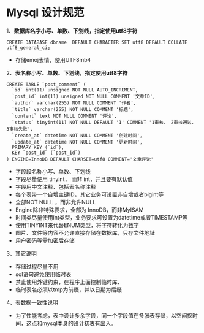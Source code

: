 # Mysql 设计规范

1、**数据库名字小写、单数、下划线，指定使用utf8字符**

```
CREATE DATABASE dbname  DEFAULT CHARACTER SET utf8 DEFAULT COLLATE utf8_general_ci;
```

* 存储emoj表情，使用UTF8mb4

2、**表名称小写、单数、下划线，指定使用utf8字符**

    CREATE TABLE `post_comment` (
      `id` int(11) unsigned NOT NULL AUTO_INCREMENT,
      `post_id` int(11) unsigned NOT NULL COMMENT '文章ID',
      `author` varchar(255) NOT NULL COMMENT '作者',
      `title` varchar(255) NOT NULL COMMENT '标题',
      `content` text NOT NULL COMMENT '评论',
      `status` tinyint(11) NOT NULL DEFAULT '1' COMMENT '1审核、 2审核通过、 3审核失败',
      `create_at` datetime NOT NULL COMMENT '创建时间',
      `update_at` datetime NOT NULL COMMENT '更新时间',
      PRIMARY KEY (`id`),
      KEY `post_id` (`post_id`)
    ) ENGINE=InnoDB DEFAULT CHARSET=utf8 COMMENT='文章评论'

* 字段段名称小写、单数、下划线
* 字段尽量使用 tinyint， 而非 int，并且要有默认值
* 字段用中文注释、包括表名称注释
* 每个表带一个自增主键ID，其它业务可设置非自增或者bigint等
* 全部NOT NULL ，而非允许NULL
* Engine除非特殊要求，全部为 InnoDB，而非MyISAM
* 时间类尽量使用int类型，业务要求可设置为datetime或者TIMESTAMP等
* 使用TINYINT来代替ENUM类型，将字符转化为数字
* 图片、文件等内容不允许直接存储在数据库，只存文件地址
* 用户密码等需加密后存储

3、其它说明

* 存储过程尽量不用
* sql语句避免使用临时表
* 禁止使用外键约束，在程序上面控制临时库、
* 临时表名必须以tmp为前缀，并以日期为后缀

4、表数据一致性说明
* 为了性能考虑，表中设计多余字段，同一个字段值在多张表存储，以空间换时间，这点和mysql本身的设计初衷有出入。



